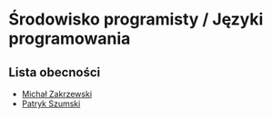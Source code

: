 # Środowisko programisty / Języki programowania

## Lista obecności

- [Michał Zakrzewski](https://github.com/ZakrzewskiM30/SPJP2025-2026)
- [Patryk Szumski](https://github.com/PSzumski04/Laby)
